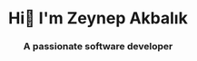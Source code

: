 <h1 align="center"> Hi👋 I'm Zeynep Akbalık</h1>
<h3 align="center">A passionate software developer </h3>

 

<!--
**Zeysthingz/Zeysthingz** is a ✨ _special_ ✨ repository because its `README.md` (this file) appears on your GitHub profile.

Here are some ideas to get you started:

 🔭 I’m currently working on Deep Learning Models and ROS for Autonomous Driving Car Technology
 🌱 I’m currently learning C++ and Python/Django framework
- 👯 I’m looking to collaborate on ...
- 🤔 I’m looking for help with ...
- 💬 Ask me about ...
- 📫 How to reach me: ...
- 😄 Pronouns: ...
- ⚡ Fun fact: ...
-->
